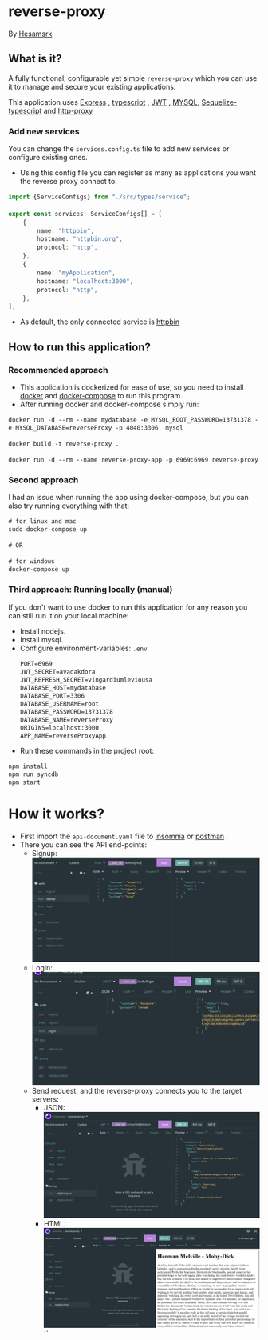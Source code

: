 # reverse-proxy

By [Hesamsrk](https://www.linkedin.com/in/hesamsrk/)

## What is it?

A fully functional, configurable yet simple `reverse-proxy` which you can use it to manage and secure your existing
applications.

This application uses [Express](https://www.npmjs.com/package/express)
, [typescript](https://www.npmjs.com/package/typescript)
, [JWT](https://jwt.io/)
, [MYSQL](https://www.mysql.com/), [Sequelize-typescript](https://www.npmjs.com/package/Sequelize-typescript)
and [http-proxy](https://www.npmjs.com/package/http-proxy)

### Add new services

You can change the `services.config.ts` file to add new services or configure existing ones.

- Using this config file you can register as many as applications you want the reverse proxy connect to:

```typescript
import {ServiceConfigs} from "./src/types/service";

export const services: ServiceConfigs[] = [
    {
        name: "httpbin",
        hostname: "httpbin.org",
        protocol: "http",
    },
    {
        name: "myApplication",
        hostname: "localhost:3000",
        protocol: "http",
    },
];
```

* As default, the only connected service is [httpbin](https://httpbin.org)

## How to run this application?

### Recommended approach

- This application is dockerized for ease of use, so you need to install [docker](https://docs.docker.com/get-docker/)
  and [docker-compose](https://docs.docker.com/compose/install/) to run this program.
- After running docker and docker-compose simply run:

```
docker run -d --rm --name mydatabase -e MYSQL_ROOT_PASSWORD=13731378 -e MYSQL_DATABASE=reverseProxy -p 4040:3306  mysql

docker build -t reverse-proxy .

docker run -d --rm --name reverse-proxy-app -p 6969:6969 reverse-proxy
```

### Second approach

I had an issue when running the app using docker-compose, but you can also try running everything with that:

```
# for linux and mac
sudo docker-compose up

# OR

# for windows
docker-compose up
```

### Third approach: Running locally (manual)

If you don't want to use docker to run this application for any reason you can still run it on your local machine:

- Install nodejs.
- Install mysql.
- Configure environment-variables:
  `.env`
  ```
  PORT=6969
  JWT_SECRET=avadakdora
  JWT_REFRESH_SECRET=vingardiumleviousa
  DATABASE_HOST=mydatabase
  DATABASE_PORT=3306
  DATABASE_USERNAME=root
  DATABASE_PASSWORD=13731378
  DATABASE_NAME=reverseProxy
  ORIGINS=localhost:3000
  APP_NAME=reverseProxyApp
  ```
- Run these commands in the project root:

```
npm install
npm run syncdb
npm start
```

# How it works?

- First import the `api-document.yaml` file to [insomnia](https://insomnia.rest/) or [postman](https://www.postman.com/)
  .
- There you can see the API end-points:
    - Signup:
      ![img.png](./images/signup.png)
    - Login:
      ![img.png](./images/login.png)
    - Send request, and the reverse-proxy connects you to the target servers:
        - JSON:
          ![img.png](./images/json.png)
        - HTML:
          ![img.png](./images/html.png)
``

